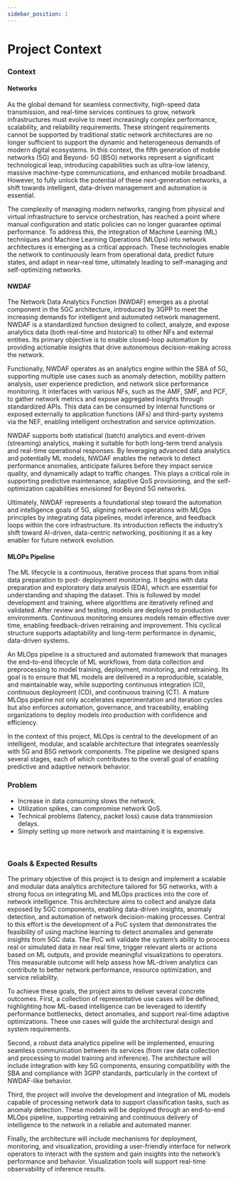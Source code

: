 ```yaml
---
sidebar_position: 1
---
```

# Project Context

### Context

#### Networks

As the global demand for seamless connectivity, high-speed data transmission, and real-time services
continues to grow, network infrastructures must evolve to meet increasingly complex performance, scalability, and reliability requirements. These stringent requirements cannot be supported by traditional
static network architectures are no longer sufficient to support the dynamic and heterogeneous demands
of modern digital ecosystems. In this context, the fifth generation of mobile networks (5G) and Beyond-
5G (B5G) networks represent a significant technological leap, introducing capabilities such as ultra-low
latency, massive machine-type communications, and enhanced mobile broadband. However, to fully unlock the potential of these next-generation networks, a shift towards intelligent, data-driven management
and automation is essential.

The complexity of managing modern networks, ranging from physical and virtual infrastructure to
service orchestration, has reached a point where manual configuration and static policies can no longer
guarantee optimal performance. To address this, the integration of Machine Learning (ML) techniques
and Machine Learning Operations (MLOps) into network architectures is emerging as a critical approach.
These technologies enable the network to continuously learn from operational data, predict future states,
and adapt in near-real time, ultimately leading to self-managing and self-optimizing networks.

#### NWDAF

The Network Data Analytics Function (NWDAF) emerges as a pivotal component in the 5GC architecture, introduced
by 3GPP to meet the increasing demands for intelligent and automated network management. NWDAF
is a standardized function designed to collect, analyze, and expose analytics data (both real-time and
historical) to other NFs and external entities. Its primary objective is to enable closed-loop automation
by providing actionable insights that drive autonomous decision-making across the network.

Functionally, NWDAF operates as an analytics engine within the SBA of 5G, supporting multiple use
cases such as anomaly detection, mobility pattern analysis, user experience prediction, and network slice performance monitoring. It interfaces with various NFs, such as the AMF, SMF, and PCF, to gather
network metrics and expose aggregated insights through standardized APIs. This data can be consumed
by internal functions or exposed externally to application functions (AFs) and third-party systems via
the NEF, enabling intelligent orchestration and service optimization.

NWDAF supports both statistical (batch) analytics and event-driven (streaming) analytics, making
it suitable for both long-term trend analysis and real-time operational responses. By leveraging advanced
data analytics and potentially ML models, NWDAF enables the network to detect performance anomalies,
anticipate failures before they impact service quality, and dynamically adapt to traffic changes. This plays
a critical role in supporting predictive maintenance, adaptive QoS provisioning, and the self-optimization
capabilities envisioned for Beyond 5G networks.

Ultimately, NWDAF represents a foundational step toward the automation and intelligence goals of
5G, aligning network operations with MLOps principles by integrating data pipelines, model inference,
and feedback loops within the core infrastructure. Its introduction reflects the industry’s shift toward
AI-driven, data-centric networking, positioning it as a key enabler for future network evolution.

#### MLOPs Pipeline

The ML lifecycle is a continuous, iterative process that spans from initial data preparation to post-
deployment monitoring. It begins with data preparation and exploratory data
analysis (EDA), which are essential for understanding and shaping the dataset. This is followed by
model development and training, where algorithms are iteratively refined and validated. After review
and testing, models are deployed to production environments. Continuous monitoring ensures models
remain effective over time, enabling feedback-driven retraining and improvement. This cyclical structure
supports adaptability and long-term performance in dynamic, data-driven systems.

An MLOps pipeline is a structured and automated framework that manages the end-to-end lifecycle
of ML workflows, from data collection and preprocessing to model training, deployment, monitoring, and
retraining. Its goal is to ensure that ML models are delivered in a reproducible, scalable, and maintainable
way, while supporting continuous integration (CI), continuous deployment (CD), and continuous training
(CT). A mature MLOps pipeline not only accelerates experimentation and iteration cycles but also enforces automation, governance, and traceability, enabling organizations to deploy models into production
with confidence and efficiency.

In the context of this project, MLOps is central to the development of an intelligent, modular, and
scalable architecture that integrates seamlessly with 5G and B5G network components. The pipeline we
designed spans several stages, each of which contributes to the overall goal of enabling predictive and
adaptive network behavior.


### Problem
- Increase in data consuming slows the network.​
- Utilization spikes, can compromise network QoS.​
- Technical problems (latency, packet loss) cause data transmission delays.​
- Simply setting up more network and maintaining it is expensive.​

​
### Goals & Expected Results

The primary objective of this project is to design and implement a scalable and modular data analytics
architecture tailored for 5G networks, with a strong focus on integrating ML and MLOps practices
into the core of network intelligence. This architecture aims to collect and analyze data exposed by
5GC components, enabling data-driven insights, anomaly detection, and automation of network decision-making processes. Central to this effort is the development of a PoC system that demonstrates the
feasibility of using machine learning to detect anomalies and generate insights from 5GC data. The PoC
will validate the system’s ability to process real or simulated data in near real time, trigger relevant alerts
or actions based on ML outputs, and provide meaningful visualizations to operators. This measurable
outcome will help assess how ML-driven analytics can contribute to better network performance, resource
optimization, and service reliability.

To achieve these goals, the project aims to deliver several concrete outcomes. First, a collection
of representative use cases will be defined, highlighting how ML-based intelligence can be leveraged to
identify performance bottlenecks, detect anomalies, and support real-time adaptive optimizations. These
use cases will guide the architectural design and system requirements.

Second, a robust data analytics pipeline will be implemented, ensuring seamless communication between its services (from raw data collection and processing to model training and inference). The architecture will include integration with key 5G components, ensuring compatibility with the SBA and
compliance with 3GPP standards, particularly in the context of NWDAF-like behavior.

Third, the project will involve the development and integration of ML models capable of processing
network data to support classification tasks, such as anomaly detection. These models will be deployed
through an end-to-end MLOps pipeline, supporting retraining and continuous delivery of intelligence to
the network in a reliable and automated manner.

Finally, the architecture will include mechanisms for deployment, monitoring, and visualization, providing a user-friendly interface for network operators to interact with the system and gain insights into the
network’s performance and behavior. Visualization tools will support real-time observability of inference
results.